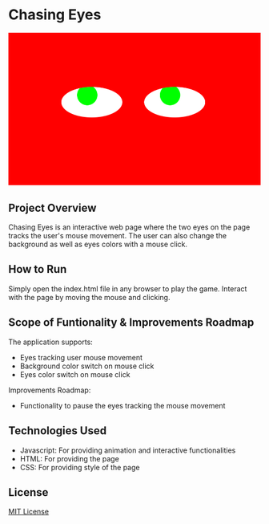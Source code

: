 # Chasing Eyes

<img src="eyes.png">

## Project Overview

Chasing Eyes is an interactive web page where the two eyes on the page tracks the user's mouse movement. The user can also change the background as well as eyes colors with a mouse click.

## How to Run

Simply open the index.html file in any browser to play the game. Interact with the page by moving the mouse and clicking.

## Scope of Funtionality & Improvements Roadmap

The application supports:

- Eyes tracking user mouse movement
- Background color switch on mouse click
- Eyes color switch on mouse click

Improvements Roadmap:

- Functionality to pause the eyes tracking the mouse movement

## Technologies Used

- Javascript: For providing animation and interactive functionalities
- HTML: For providing the page
- CSS: For providing style of the page

## License

[MIT License](LICENSE)
